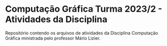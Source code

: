 # Computação Gráfica Turma 2023/2 - Atividades da Disciplina

Repositório contendo os arquivos de atividades da Disciplina Computação Gráfica ministrada pelo professor Mário Lizier.
